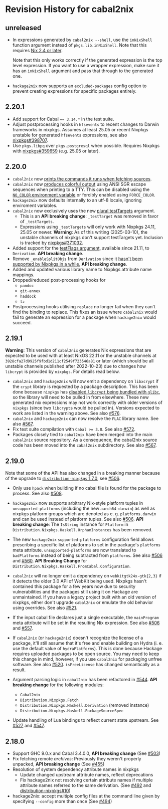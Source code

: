 # Revision History for cabal2nix

## unreleased

* In expressions generated by `cabal2nix --shell`, use the `inNixShell`
  function argument instead of `pkgs.lib.inNixShell`. Note that this
  requires [Nix 2.4 or later](https://github.com/NixOS/nix/pull/3168).

  Note that this only works correctly if the generated expression is
  the top level expression. If you want to use a wrapper expression,
  make sure it has an `inNixShell` argument and pass that through
  to the generated one.

* `hackage2nix` now supports an `excluded-packages` config option to
  prevent creating expressions for specific packages entirely.

## 2.20.1

* Add support for Cabal `== 3.14.*` in the test suite.
* Adjust postprocessing hooks in `hfsevents` to recent changes to Darwin
  frameworks in nixpkgs. Assumes at least 25.05 or recent Nixpkgs unstable
  for generated `hfsevents` expressions, see also
  [nixpkgs#398707](https://github.com/NixOS/nixpkgs/pull/398707).
* Use `pkgs.libpq` over `pkgs.postgresql` when possible. Requires
  Nixpkgs with [nixpkgs#359659](https://github.com/NixOS/nixpkgs/pull/359659)
  (e.g. 25.05 or later).

## 2.20.0

* `cabal2nix` now [prints the commands it runs when fetching sources](https://github.com/nixOS/cabal2nix/commit/5327953d299eba0b6de4e88bacf4bba9022bb5e2).
* `cabal2nix` now [produces colorful output](https://github.com/NixOS/cabal2nix/pull/636)
  using ANSI SGR escape sequences when printing to a TTY.
  This can be disabled using the [`NO_COLOR` environment variable](https://no-color.org/)
  or forcibly enabled using `FORCE_COLOR`.
* `hackage2nix` now defaults internally to an utf-8 locale, ignoring enviroment
  variables.
* `cabal2nix` now exclusively uses the new
  [plural testTargets](https://github.com/NixOS/nixpkgs/pull/306283)
  argument.
  * This is an **API breaking change**: `_testTarget` was removed in
    favor of `_testTargets`.
  * Expressions using `_testTargets` will only work with
    Nixpkgs 24.11, 25.05 or newer.
    **Warning**: As of this writing (2025-03-10), the unstable channels of
    nixpkgs don't support testTargets yet. Inclusion is tracked by
    [nixpkgs#371032](https://github.com/NixOS/nixpkgs/pull/371032).
* Added support for the [testFlags argument](https://github.com/NixOS/nixpkgs/pull/126364),
  available since 21.11, to `Derivation`. **API breaking change**.
* Remove `_enableSplitObjs` from `Derivation` since it [hasn't been
  supported by Nixpkgs in a while](https://github.com/nixOS/nixpkgs/commit/a62b24be6d650757deb8fe222763f436a53650ff),
  **API breaking change**.
* Added and updated various library name to Nixpkgs attribute name mappings.
* Dropped/reduced post-processing hooks for
  * `pandoc`
  * `git-annex`
  * `haddock`
  * `tz`
* Postprocessing hooks utilising `replace` no longer fail when they can't find
  the binding to replace. This fixes an issue where `cabal2nix` would fail to
  generate an expression for a package when `hackage2nix` would succeed.

## 2.19.1

**Warning**: This version of `cabal2nix` generates Nix expressions that
are expected to be used with at least NixOS 22.11 or the unstable
channels at `3928cfa27d9925f9fbd1d211cf2549f723546a81` or later (which
should be all unstable channels published after 2022-10-23) due to changes
how `libcrypt` is provided by `nixpkgs`. For details read below.

* `cabal2nix` and `hackage2nix` will now emit a dependency on `libxcrypt`
  if the `crypt` library is requested by a package description. This has
  been done because `nixpkgs` has
  [disabled `libcrypt` being bundled with `glibc`](https://github.com/NixOS/nixpkgs/pull/181764),
  so the library will need to be pulled in from elsewhere.
  These new generated nix expressions may not work correctly with older
  versions of `nixpkgs` (since two `libcrypt`s would be pulled in).
  Versions expected to work are listed in the warning above.
  See also [#576](https://github.com/NixOS/cabal2nix/pull/576).
* `cabal2nix` and `hackage2nix` can now resolve the `FLAC` library name.
  See also [#567](https://github.com/NixOS/cabal2nix/pull/567).
* Fix test suite compilation with `Cabal >= 3.8`.
  See also [#572](https://github.com/NixOS/cabal2nix/pull/572).
* Packages closely tied to `cabal2nix` have been merged into the main
  `cabal2nix` source repository. As a consequence, the cabal2nix source
  code has been moved into the `cabal2nix` subdirectory.
  See also [#567](https://github.com/NixOS/cabal2nix/pull/567).

## 2.19.0

Note that some of the API has also changed in a breaking
manner because of the upgrade to [`distribution-nixpkgs`
1.7.0](https://github.com/nixos/distribution-nixpkgs/blob/v1.7.0/CHANGELOG.md#170),
see [#506](https://github.com/NixOS/cabal2nix/pull/506).

* Only use `hpack` when building if no cabal file is found
  for the package to process.
  See also [#508](https://github.com/NixOS/cabal2nix/pull/508).
* `hackage2nix` now supports arbitrary Nix-style platform tuples
  in `unsupported-platforms` (including the new `aarch64-darwin`) as
  well as nixpkgs platform groups which are denoted as e. g.
  `platforms.darwin` and can be used instead of platform tuples.
  See also [#506](https://github.com/NixOS/cabal2nix/pull/506).
  **API breaking change**: The `IsString` instance for `Platform` in
  `Distribution.Nixpkgs.Haskell.OrphanInstances` has been removed.
* The new `hackage2nix` `supported-platforms` configuration field
  allows prescribing a specific list of platforms to set in the
  package's `platforms` meta attribute. `unsupported-platforms`
  are now translated to `badPlatforms` instead of being subtracted
  from `platforms`.
  See also [#506](https://github.com/NixOS/cabal2nix/pull/506)
  and [#560](https://github.com/NixOS/cabal2nix/pull/560).
  **API Breaking Change** for
  `Distribution.Nixpkgs.Haskell.FromCabal.Configuration`.
* `cabal2nix` will no longer emit a dependency on `webkitgtk24x-gtk{2,3}`
  if it detects the older 3.0 API of WebKit being used. Nixpkgs hasn't
  contained this package for a few years now due to security
  vulnerabilities and the packages still using it on Hackage are
  unmaintained. If you have a legacy project built with an old
  version of nixpkgs, either don't upgrade `cabal2nix` or emulate
  the old behavior using overrides.
  See also [#521](https://github.com/NixOS/cabal2nix/pull/521).
* If the input cabal file declares just a single executable, the `mainProgram`
  meta attribute will be set in the resulting Nix expression.
  See also [#506](https://github.com/NixOS/cabal2nix/pull/506) and
  [#557](https://github.com/NixOS/cabal2nix/pull/557).
* If `cabal2nix` (or `hackage2nix`) doesn't recognize the license
  of a package, it'll still assume that it's free and enable building
  on Hydra (i. e. use the default value of `hydraPlatforms`).
  This is done because Hackage requires uploaded packages to
  be open source. You may need to keep this change in mind,
  however, if you use `cabal2nix` for packaging unfree
  software. See also [#520](https://github.com/NixOS/cabal2nix/pull/520).
  `isFreeLicense` has changed semantically as a result.
* Argument parsing logic in `cabal2nix` has been refactored
  in [#544](https://github.com/NixOS/cabal2nix/pull/544).
  **API breaking change** for the following modules:

  * `Cabal2nix`
  * `Distribution.Nixpkgs.Fetch`
  * `Distribution.Nixpkgs.Haskell.Derivation` (removed instance)
  * `Distribution.Nixpkgs.Haskell.PackageSourceSpec`
* Update handling of Lua bindings to reflect current state upstream.
  See [#527](https://github.com/NixOS/cabal2nix/pull/527) and
  [#547](https://github.com/NixOS/cabal2nix/pull/547).

## 2.18.0

* Support GHC 9.0.x and Cabal 3.4.0.0,
  **API breaking change**
  (See [#503](https://github.com/NixOS/cabal2nix/pull/503))
* Fix fetching remote _archives_: Previously they weren't properly
  unpacked, **API breaking change**
  (See [#455](https://github.com/NixOS/cabal2nix/pull/455))
* Resolution of system dependency attribute names in nixpkgs
  * Update changed upstream attribute names, reflect deprecations
  * Fix hackage2nix not resolving certain attribute names if multiple
    attribute names referred to the same derivation.
    (See [#492](https://github.com/NixOS/cabal2nix/pull/492) and
    [distribution-nixpkgs#10](https://github.com/NixOS/distribution-nixpkgs/pull/10))
* hackage2nix: accept multiple config files at the command
  line given by specifying `--config` more than once
  (See [#494](https://github.com/NixOS/cabal2nix/pull/494))
